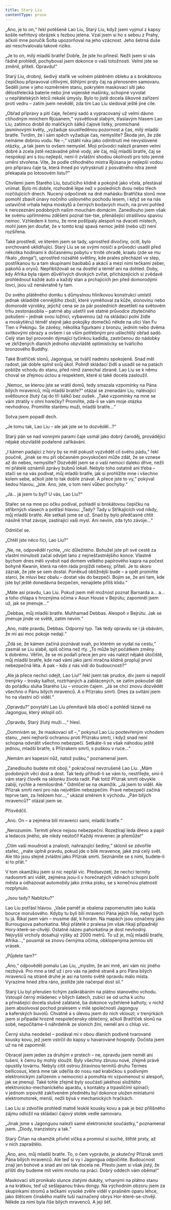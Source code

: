 ```yaml
---
title: Starý Liu
contentType: prose
---
```


<section>

„Ano, je to on,“ řekl potěšeně Lao Liu, Starý Liu, když jsem vyjmul z kapsy košile nefritový obrázek s řezbou jelena. Vzal jsem si ho s sebou z Prahy, ačkoli mne poručík Šolta upozorňoval na jeho vzácnost. Jeho šetrná duše asi neschvalovala takové riziko.

„Je to on, milý mladší bratře! Dobře, že jste ho přinesl. Nežli jsem si vás řádně prohlédl, pochyboval jsem dokonce o vaší totožnosti. Velmi jste se změnil, příteli. Opravdu!“

Starý Liu, drobný, šedivý stařík ve volném plátěném obleku a s brokátovou čepičkou připravoval citlivými, štíhlými prsty čaj na přenosném samovaru. Seděli jsme v jeho rozměrném stanu, pokrytém maskovací sítí jako dělostřelecká baterie nebo jiné vojenské mašinky, schopné vyvolat u nepřátelských letců nekalé úmysly. Bylo to jistě docela šikovné zařízení proti vedru – zatím jsem nevěděl, zda tím Lao Liu sledoval ještě jiné cíle.

„Obřad přípravy a pití čaje, řečený sadó a vypracovaný už velmi dávno ctihodným mnichem Rjúsanem,“ vysvětloval slabým, třaslavým hlasem Lao Liu, zatímco drobil do maličkých šálků čajové lístky, promíchané jasmínovými květy, „vyžaduje soustředěnou pozornost a čas, milý mladší bratře. Tvrdím, že i sám spěch vyžaduje čas, nemyslíte? Škoda jen, že zde nemáme dobrou vodu. Ne –,“ vztáhl ruku jako odmítnutí mé nevyslovené otázky, „a tak jsem to ovšem nemyslel. Moji průvodci nalezli pramen velmi dobré a zcela jistě nezávadné pitné vody, ale čaj, můj mladší bratře, čaj se nespokojí ani s tou nejlepší, není-li zvláštní shodou okolností pro toto jemné umění stvořena. Víte, že podle ctihodného mistra Rjúsana je nejlepší vodou pro přípravu čaje ta, která ihned po vytrysknutí z posvátného nitra země překapala po lotosovém listu?“

Chvílemi jsem Starého Liu, bzučícího klidně a pokojně jako včela, přestával vnímat. Bylo mi dobře, rozhodně lépe než v posledních dvou nebo třech rozčilujících dnech. Nucený odpočinek na dně maňásku Bratříčka slonů mne pomohl zbavit únavy nočního usilovného pochodu lesem, i když se na nás ustavičně vrhala hejna moskytů a černých bodavých much, na první pohled k nerozeznání podobných našim mouchám domácím. Zanedlouho jsem však ke svému upřímnému zděšení poznal tse-tse, přenášející strašlivou spavou nemoc. Vzhledem k tomu, že mne poštípaly alespoň na dvaceti místech, mohl jsem jen doufat, že v tomto kraji spavá nemoc ještě (nebo už) není rozšířena.

Také prostředí, ve kterém jsem se tady, uprostřed divočiny, ocitl, bylo svrchovaně uklidňující. Starý Liu se se svými nosiči a průvodci usadil před několika hodinami k dočasnému pobytu v trnité ohradě, kraalu (zde se mu říkalo „donga“), uprostřed rozsáhlé světliny, kde prales přecházel ve step, postříkanou tu a tam skupinami baobabů a akácií a mezi nimi tečkami zeber, pakoňů a oryxů. Nepřibližovali se na dostřel a téměř ani na dohled. Doby, kdy Afrika byla rájem důvěřivých divokých zvířat, přicházejících si zvědavě prohlédnout každé auto a každý stan a prchajících jen před domorodými lovci, jsou už nenávratně ty tam.

Do svého plátěného domku s důmyslnou hliníkovou konstrukcí umístil jednak skladiště cennějšího zboží, které vyměňoval za kůže, slonovinu nebo domorodé výrobky, jejichž cena se za pár posledních desetiletí na světovém trhu zestonásobila – patrně aby ušetřil své statné průvodce zbytečného pokušení – jednak svou ložnici, vybavenou (až na skládací polní židle a moskytiéru) téměř stejně jako pokojíky domečků někde na ulici Van Fu Tien v Pekingu. Se závěsy, několika figurkami z bronzu, jedním nebo dvěma svitkovými obrazy a ovšem i se vším potřebným pro ušlechtilý obřad sadó. Celý stan byl provoněn dýmající tyčinkou kadidla, zastrčenou do nádobky ve zkřížených dlaních jednoho obzvláště optimisticky se tvářícího bronzového Buddhy.

Také Bratříček slonů, Jagongua, se tvářil nadmíru spokojeně. Snad měl radost, jak dobře splnil svůj úkol. Pohrdl skládací židlí a usadil se na patách poblíže vchodu do stanu, před nímž zanechal zbraně. Lao Liu se k němu choval se zřejmou úctou a respektem, které si také docela zasloužil.

„Nemoc, se kterou jste se vrátil domů, tedy smazala vzpomínky na Pána bílých mravenců, můj mladší bratře?“ otázal se znenadání Liu, nalévající světlounce žlutý čaj do tří šálků bez oušek. „Také vzpomínky na mne se vám ztratily v ohni horečky? Promiňte, zdá-li se vám moje otázka nevhodnou. Promiňte starému muži, mladší bratře…“

Sotva jsem popadl dech.

„Je tomu tak, Lao Liu – ale jak jste se to dozvěděl…?“

Starý pán se nad vonnými parami čaje usmál jako dobrý čaroděj, provádějící nějaké obzvláště podařené zaříkávání.

„I kámen padající z hory by se měl pokusit vyzvědět cíl svého pádu,“ řekl poučně, „jinak se mu při občasném povyskočení může zdát, že se vznese až do nebes, nemyslíte? Dozvěděl jsem se o vaší nemoci daleko dříve, nežli mi přátelé oznámili zprávy bubnů lokalí. Nebylo toho ostatně ani třeba – stačí se na vás podívat, můj mladší bratře, jak si prohlížíte mne i všechno kolem sebe, ačkoli jste to tak dobře znával. A přece jste to vy,“ pokýval šedou hlavou, „jste. Ano, jste, o tom není vůbec pochyby.“

„Já… já jsem tu byl? U vás, Lao Liu?“

Stařec se na mne po očku podíval, pohladil si brokátovou čepičku na stříbrných vlasech a potřásl hlavou: „Tady? Tady u Stříkajících vod nikdy, můj mladší bratře. Ale setkali jsme se už. Snad by bylo předčasné chtít násilně trhat závoje, zastírající vaši mysl. Ani nevím, zda tyto závoje…“

Odmlčel se.

„Chtěl jste něco říci, Lao Liu?“

„Ne, ne, odpověděl rychle, „nic důležitého. Bohužel jste při své cestě za vlastní minulostí začal odvíjet lano z nejnešťastnějšího konce. Vlastně bychom dnes měli vyvěsit nad domem velkého papírového kapra na počest bohyně Kwanin, která na něm ráda projíždí nebesy, příteli. Je to skoro zázrak, že jste se sem dostal. Poněkud obtížnější bude – a opět promiňte starci, že mluví bez obalu – dostat vás do bezpečí. Bojím se, že ani tam, kde jste byl ještě donedávna bezpečen, nenajdete příliš klidu.“

„Máte asi pravdu, Lao Liu. Pokud jsem měl možnost poznat Barnarda a… a… a toho chlapa s hroznýma očima v Aoun House v Bejrútu; zapomněl jsem už, jak se jmenuje…“

„Debbas, můj mladší bratře. Muhhamad Debbas. Alespoň v Bej­rútu. Jak se jmenuje jinde ve světě, zatím nevím.“

„Ano, máte pravdu, Debbas. Odporný typ. Tak tedy opravdu se i já obávám, že mi asi moc pokoje nedají.“

„Zdá se, že kámen začíná poznávat svah, po kterém se vydal na cestu,“ zasmál se Liu slabě, spíš očima než rty. „To může být počátkem změny k dobrému. Věřím, že se mi podaří přece jen pro vás nalézt nějaké útočiště, můj mladší bratře, kde nad vámi jako jarní mračna klidně proplují první nebezpečná léta. A pak – kdo z nás vidí do budoucnosti?“

„Ale já přece nechci odejít, Lao Liu!“ řekl jsem tak prudce, div jsem si nepolil trenýrky – trosky kalhot, roztrhaných a zablácených, se zatím pokoušel dát do pořádku sluha Starého Liu – vroucím čajem. „Já se chci znovu dozvědět všechno o Pánu bílých mravenců. A o Přízraku smrti. Dnes za svítání jsem ho na vlastní oči viděl.“

„Opravdu?“ povytáhl Lao Liu přemítavě bílá obočí a pohlédl tázavě na Jagonguu, který sklopil oči.

„Opravdu, Starý žlutý muži…,“ hlesl.

„Domnívám se, že maskovací síť –,“ pokynul Lao Liu pootevřeným vchodem stanu, „není nejhorší ochranou proti Přízraku smrti, i když snad není schopna odvrátit všechno nebezpečí. Setkáte-li se však náhodou ještě jednou, mladší bratře, s Přízrakem smrti, s puškou v ruce…“

„Nemám ani kapesní nůž, natož pušku,“ poznamenal jsem.

„Zanedlouho budete mít obojí,“ pokračoval nevzrušeně Lao Liu. „Mám podobných věcí dost a dost. Tak tedy přihodí-li se vám to, nestřílejte, smí-li vám starý člověk na sklonku života radit. Pak totiž Přízrak smrti obvykle zabíjí, rychle a nemilosrdně.“ Odmlčel se na okamžik. „Já jsem to viděl. Ale Přízrak smrti není pro nás největším nebezpečím. Pravé nebezpečí začíná teprve tam, za řetězem hor…,“ ukázal směrem k východu. „Pán bílých mravenců?“ otázal jsem se.

Přisvědčil.

„Ano. On – a zejména bílí mravenci sami, mladší bratře.“

„Nerozumím. Termiti přece nejsou nebezpeční. Rozežírají leda dřevo a papír a ledacos jiného, ale nikdy neútočí! Každý mravenec je přemůže!“

„Ctím vaši moudrost a znalosti, nahrazující šediny,“ sklonil se zdvořile stařec, „máte úplně pravdu, pokud jde o bílé mravence, jaké zná celý svět. Ale tito jsou stejně zvláštní jako Přízrak smrti. Seznámíte se s nimi, budete-li si to přát.“

V tom okamžiku jsem si nic nepřál víc. Předsevzetí, že nechci termity nadosmrti ani vidět, zejména jsou-li v horečnatých vidinách schopni bořit města a odhazovat automobily jako zrnka písku, se s konečnou platností rozplynulo.

„Jsou tady? Nablízku?“

Lao Liu potřásl hlavou. „Vaše paměť je obalena zapomenutím jako kukla bource morušového. Kdyby tu byli bílí mravenci Pána jejich říše, nebyl bych tu já. Říkal jsem vám – musíme dál, k horám. Na mapách jsou označeny jako Burrougsova pahorkatina. Moji přátelé z pralesa jim však říkají případněji Hory-které-se-chvějí. Ostatně název pahorkatina je dost nevhodný. Nejvyšší vrcholy dosahují výšky až 2000 metrů. To už je, můj mladší bratře, Afrika…,“ pousmál se znovu černýma očima, obklopenýma jemnou sítí vrásek.

„Půjdete tam?“

„Ano,“ odpověděl pomalu Lao Liu, „myslím, že ani mně, ani vám nic jiného nezbývá. Pro mne a teď už i pro vás na jedné straně a pro Pána bílých mravenců na straně druhé je asi na tomto světě opravdu málo místa. Vyrazíme hned zítra ráno, jestliže jste načerpal dost sil.“

Starý Liu byl přerušen tichým zaškrábáním na plátno stanového vchodu. Vstoupil černý mládenec v bílých šatech, zubící se od ucha k uchu a přinášející docela slušně zalátané, ba dokonce vyžehlené kalhoty, v nichž jsem absolvoval pochod pralesem v milé společnosti Jagonguy a kaferských buvolů. Chvatně a s úlevou jsem do nich vklouzl; v trenýrkách jsem si připadal hrozně nespolečensky oblečený, ačkoli Bratříček slonů na sobě, nepočítáme-li náhrdelník ze sloních žíní, neměl ani o chlup víc.

Černý sluha neodešel – podával mi v obou dlaních podivně tvarované kousky kovu, jež jsem vstrčil do kapsy u havarované hospody. Dočista jsem už na ně zapomněl.

Obracel jsem jeden za druhým v prstech – ne, opravdu jsem neměl ani tušení, k čemu by mohly sloužit. Byly všechny zbrusu nové, zřejmě právě opustily továrnu. Nebyly cítit ostrou žíravinou termitů druhu Termes bellicosus, která mne tak udeřila do nosu nad krabičkou s podivným elektronickým zařízením v nemocnici a pomohla mi vzpomenout si alespoň, jak se jmenuji. Také tohle zřejmě byly součásti jakéhosi složitého elektronicko-mechanického aparátu, s kontakty a trpasličími spínači; v jednom srpovitě zakřiveném předmětu byl dokonce uložen miniaturní elektromotorek, menší, nežli bývá v mechanických hračkách.

Lao Liu si zdvořile prohlédl matně lesklé kousky kovu a pak je bez přílišného zájmu odložil na skládací čajový stolek vedle samovaru.

„Jinak jsme s Jagonguou nalezli samé elektronické součástky,“ poznamenal jsem. „Diody, tranzistory a tak.“

Starý Číňan na okamžik přivřel víčka a promnul si suché, štíhlé prsty, až v nich zapraštělo.

„Ano, ano, můj mladší bratře. To, o čem vyprávíte, je _skutečný_ Přízrak smrti Pána bílých mravenců. Ale teď si vy i Jagongua odpočiňte. Budoucnost znají jen bohové a snad ani oni tak docela ne. Přesto jsem si však jistý, že příští dny budeme mít velmi mnoho na práci. Dobrý oddech vám oběma!“

Maskovací sítí pronikalo slunce zlatými dukáty, vrhanými na plátno stanu a na krátkou, teď už sešlapanou trávu dongy. Na východním obzoru jsem za skupinkami stromů a tečkami vysoké zvěře viděl v prašném oparu lehce, jako štětcem čínského malíře tuší naznačený obrys Hor-které-se-chvějí. Někde za nimi byla říše bílých mravenců. A její šéf.

</section>
